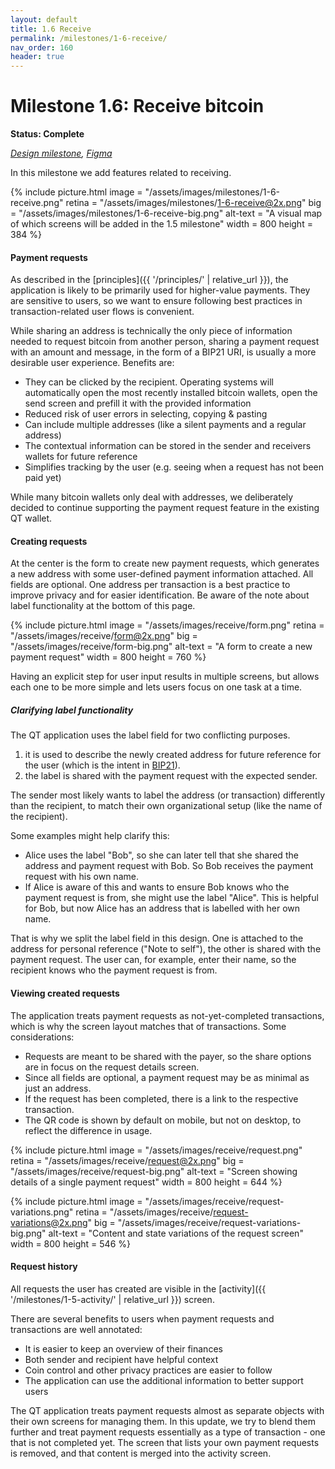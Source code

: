 ```yaml
---
layout: default
title: 1.6 Receive
permalink: /milestones/1-6-receive/
nav_order: 160
header: true
---
```


# Milestone 1.6: Receive bitcoin

**Status: Complete**

_[Design milestone](https://github.com/BitcoinDesign/Bitcoin-Core-App/milestone/6), [Figma](https://www.figma.com/file/ek8w3n3upbluw5UL2lGhRx/Bitcoin-Core-App-Design?type=design&node-id=7516%3A13172&mode=design&t=sZSBHpOLLJmoMf57-1)_

In this milestone we add features related to receiving.

{% include picture.html
	image = "/assets/images/milestones/1-6-receive.png"
	retina = "/assets/images/milestones/1-6-receive@2x.png"
	big = "/assets/images/milestones/1-6-receive-big.png"
	alt-text = "A visual map of which screens will be added in the 1.5 milestone"
	width = 800
	height = 384
%}

#### Payment requests

As described in the [principles]({{ '/principles/' | relative_url }}), the application is likely to be primarily used for higher-value payments. They are sensitive to users, so we want to ensure following best practices in transaction-related user flows is convenient.

While sharing an address is technically the only piece of information needed to request bitcoin from another person, sharing a payment request with an amount and message, in the form of a BIP21 URI, is usually a more desirable user experience. Benefits are:
- They can be clicked by the recipient. Operating systems will automatically open the most recently installed bitcoin wallets, open the send screen and prefill it with the provided information
- Reduced risk of user errors in selecting, copying & pasting
- Can include multiple addresses (like a silent payments and a regular address)
- The contextual information can be stored in the sender and receivers wallets for future reference
- Simplifies tracking by the user (e.g. seeing when a request has not been paid yet)

While many bitcoin wallets only deal with addresses, we deliberately decided to continue supporting the payment request feature in the existing QT wallet.

#### Creating requests

At the center is the form to create new payment requests, which generates a new address with some user-defined payment information attached. All fields are optional. One address per transaction is a best practice to improve privacy and for easier identification. Be aware of the note about label functionality at the bottom of this page.

{% include picture.html
	image = "/assets/images/receive/form.png"
	retina = "/assets/images/receive/form@2x.png"
	big = "/assets/images/receive/form-big.png"
	alt-text = "A form to create a new payment request"
	width = 800
	height = 760
%}

Having an explicit step for user input results in multiple screens, but allows each one to be more simple and lets users focus on one task at a time.

##### Clarifying label functionality

The QT application uses the label field for two conflicting purposes. 

1. it is used to describe the newly created address for future reference for the user (which is the intent in [BIP21](https://github.com/bitcoin/bips/blob/master/bip-0021.mediawiki#query-keys)). 
2. the label is shared with the payment request with the expected sender.

The sender most likely wants to label the address (or transaction) differently than the recipient, to match their own organizational setup (like the name of the recipient).

Some examples might help clarify this:

- Alice uses the label "Bob", so she can later tell that she shared the address and payment request with Bob. So Bob receives the payment request with his own name.
- If Alice is aware of this and wants to ensure Bob knows who the payment request is from, she might use the label "Alice". This is helpful for Bob, but now Alice has an address that is labelled with her own name.

That is why we split the label field in this design. One is attached to the address for personal reference ("Note to self"), the other is shared with the payment request. The user can, for example, enter their name, so the recipient knows who the payment request is from.

#### Viewing created requests

The application treats payment requests as not-yet-completed transactions, which is why the screen layout matches that of transactions. Some considerations:

- Requests are meant to be shared with the payer, so the share options are in focus on the request details screen.
- Since all fields are optional, a payment request may be as minimal as just an address.
- If the request has been completed, there is a link to the respective transaction.
- The QR code is shown by default on mobile, but not on desktop, to reflect the difference in usage.

{% include picture.html
	image = "/assets/images/receive/request.png"
	retina = "/assets/images/receive/request@2x.png"
	big = "/assets/images/receive/request-big.png"
	alt-text = "Screen showing details of a single payment request"
	width = 800
	height = 644
%}

{% include picture.html
	image = "/assets/images/receive/request-variations.png"
	retina = "/assets/images/receive/request-variations@2x.png"
	big = "/assets/images/receive/request-variations-big.png"
	alt-text = "Content and state variations of the request screen"
	width = 800
	height = 546
%}

#### Request history

All requests the user has created are visible in the [activity]({{ '/milestones/1-5-activity/' | relative_url }}) screen.

There are several benefits to users when payment requests and transactions are well annotated:

- It is easier to keep an overview of their finances
- Both sender and recipient have helpful context
- Coin control and other privacy practices are easier to follow
- The application can use the additional information to better support users

The QT application treats payment requests almost as separate objects with their own screens for managing them. In this update, we try to blend them further and treat payment requests essentially as a type of transaction - one that is not completed yet. The screen that lists your own payment requests is removed, and that content is merged into the activity screen.